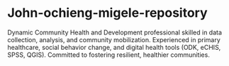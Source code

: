 # John-ochieng-migele-repository
Dynamic Community Health and Development professional skilled in data collection, analysis, and community mobilization. Experienced in primary healthcare, social behavior change, and digital health tools (ODK, eCHIS, SPSS, QGIS). Committed to fostering resilient, healthier communities.
